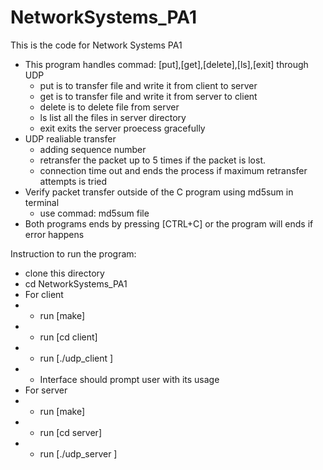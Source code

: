 # NetworkSystems_PA1

This is the code for Network Systems PA1
* This program handles commad: [put],[get],[delete],[ls],[exit] through UDP
  * put is to transfer file and write it from client to server
  * get is to transfer file and write it from server to client
  * delete is to delete file from server
  * ls list all the files in server directory
  * exit exits the server proecess gracefully 
* UDP realiable transfer  
  * adding sequence number 
  * retransfer the packet up to 5 times if the packet is lost. 
  * connection time out and ends the process if maximum retransfer attempts is tried
* Verify packet transfer outside of the C program using md5sum in terminal
  * use commad: md5sum file   
* Both programs ends by pressing [CTRL+C] or the program will ends if error happens

Instruction to run the program:
* clone this directory 
* cd NetworkSystems_PA1
* For client
* * run [make]
* * run [cd client]
* * run [./udp_client <ip> <port>]
* * Interface should prompt user with its usage
* For server
* * run [make]
* * run [cd server]
* * run [./udp_server <port>]

  

